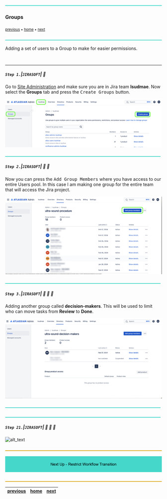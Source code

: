 ![](../images/line3.png)

### Groups

<sub>[previous](../workflows/README.md#user-content-workflows) • [home](../README.md#user-content-jira-software) • [next](../)</sub>

![](../images/line3.png)

Adding a set of users to a Group to make for easier permissions.

<br>

---

##### `Step 1.`\|`JIRASOFT`| :small_blue_diamond:

Go to [Site Administration](https://admin.atlassian.com/) and make sure you are in Jira team **lsudmae**. Now select the **Groups** tab and press the <kbd>Create Groups</kbd> button.

![create group for Jira users](images/CreateGroup.png)

![](../images/line2.png)

##### `Step 2.`\|`JIRASOFT`| :small_blue_diamond: :small_blue_diamond: 

Now you can press the <kbd>Add Group Members</kbd> where you have access to our entire Users pool.  In this case I am making one group for the entire team that will access the Jira project.

![create general Jira Group](images/AddGroup.png)

![](../images/line2.png)

##### `Step 3.`\|`JIRASOFT`| :small_blue_diamond: :small_blue_diamond: :small_blue_diamond:

Adding another group called **decision-makers**.  This will be used to limit who can move tasks from **Review** to **Done**.

![create as many groups as you need](images/DecidersGroup.png)

![](../images/line2.png)

![](../images/line2.png)

##### `Step 21.`\|`JIRASOFT`| :large_blue_diamond: :large_blue_diamond: :small_blue_diamond:

![alt_text](images/.png)

![](../images/line.png)

<!-- <img src="https://via.placeholder.com/1000x100/45D7CA/000000/?text=Next Up - ADD NEXT PAGE"> -->

![next up - ](images/banner.png)

![](../images/line.png)

| [previous](../workflows/README.md#user-content-workflows)| [home](../README.md#user-content-jira-software) | [next](../)|
|---|---|---|
